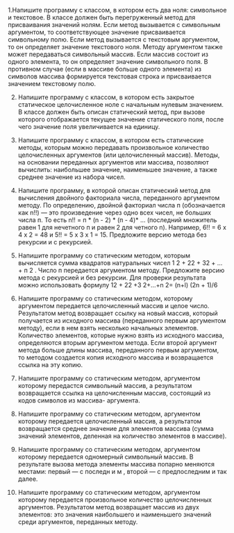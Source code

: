 1.Напишите программу с классом, в котором есть два ноля: символьное и текстовое.
В классе должен быть перегруженный метод для присваивания значений нолям. Если метод
вызывается с символьным аргументом, то соответствующее значение присваивается
символьному полю. Если метод вызывается с текстовым аргументом, то он определяет
значение текстового ноля. Методу аргументом также может передаваться символьный
массив. Если массив состоит из одного элемента, то он определяет значение символьного
поля. В противном случае (если в массиве больше одного элемента) из символов массива
формируется текстовая строка и присваивается значением текстовому полю.

2. Напишите программу с классом, в котором есть закрытое статическое
целочисленное ноле с начальным нулевым значением. В классе должен быть описан
статический метод, при вызове которого отображается текущее значение статического
поля, после чего значение поля увеличивается на единицу.

3. Напишите программу с классом, в котором есть статические методы, которым
можно передавать произвольное количество целочисленных аргументов (или
целочисленный массив). Методы, на основании переданных аргументов или массива,
позволяют вычислить: наибольшее значение, наименьшее значение, а также среднее
значение из набора чисел.

4. Напишите программу, в которой описан статический метод для вычисления
двойного факториала числа, переданного аргументом методу. По определению, двойной
факториал числа п (обозначается как n!!) — это произведение через одно всех чисел, не
больших числа п. То есть n!! = п * (n - 2) * (п - 4)* ... (последний множитель равен 1 для
нечетного п и равен 2 для четного n). Например, 6!! = 6 х 4 х 2 = 48 и 5!! = 5 х 3 х 1 = 15.
Предложите версию метода без рекурсии и с рекурсией.

5. Напишите программу со статическим методом, которым вычисляется сумма
квадратов натуральных чисел 1
2 + 22 + 32 + ... + п
2
. Число п передается аргументом методу.
Предложите версию метода с рекурсией и без рекурсии. Для проверки результата можно
использовать формулу 12 + 22 +3
2+…+n
2=
(n+l) (2n + 1)/6

6. Напишите программу со статическим методом, которому аргументом передается
целочисленный массив и целое число. Результатом метод возвращает ссылку на новый
массив, который получается из исходного массива (переданного первым аргументом
методу), если в нем взять несколько начальных элементов. Количество элементов, которые
нужно взять из исходного массива, определяются вторым аргументом метода. Если второй
аргумент метода больше длины массива, переданного первым аргументом, то методом
создается копия исходного массива и возвращается ссылка на эту копию.

7. Напишите программу со статическим методом, аргументом которому передастся
символьный массив, а результатом возвращается ссылка на целочисленным массив,
состоящий из кодов символов из массива- аргумента.

8. Напишите программу со статическим методом, аргументом которому передается
целочисленный массив, а результатом возвращается среднее значение для элементов
массива (сумма значений элементов, деленная на количество элементов в массиве).

9. Напишите программу со статическим методом, аргументом которому передается
одномерный символьный массив. В результате вызова метода элементы массива попарно
меняются местами: первый — с последн и м , второй — с предпоследним и так далее.

10. Напишите программу со статическим методом, аргументом которому передается
произвольное количество целочисленных аргументов. Результатом метод возвращает
массив из двух элементов: это значения наибольшего и наименьшего значений среди
аргументов, переданных методу.
